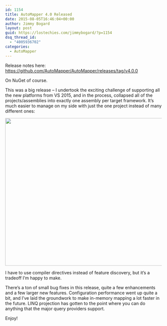 ```yaml
---
id: 1154
title: AutoMapper 4.0 Released
date: 2015-08-05T16:46:04+00:00
author: Jimmy Bogard
layout: post
guid: https://lostechies.com/jimmybogard/?p=1154
dsq_thread_id:
  - "4005936702"
categories:
  - AutoMapper
---
```

Release notes here: https://github.com/AutoMapper/AutoMapper/releases/tag/v4.0.0

On NuGet of course.

This was a big release &#8211; I undertook the exciting challenge of supporting all the new platforms from VS 2015, and in the process, collapsed all of the projects/assemblies into exactly one assembly per target framework. It&#8217;s much easier to manage on my side with just the one project instead of many different ones:

[<img class="alignnone size-full wp-image-1155" title="Screen Shot 2015-08-05 at 11.41.22 AM" src="https://lostechies.com/jimmybogard/files/2015/08/Screen-Shot-2015-08-05-at-11.41.22-AM.png" alt="" width="742" height="476" />](https://lostechies.com/jimmybogard/files/2015/08/Screen-Shot-2015-08-05-at-11.41.22-AM.png)

I have to use compiler directives instead of feature discovery, but it&#8217;s a tradeoff I&#8217;m happy to make.

There&#8217;s a ton of small bug fixes in this release, quite a few enhancements and a few larger new features. Configuration performance went up quite a bit, and I&#8217;ve laid the groundwork to make in-memory mapping a lot faster in the future. LINQ projection has gotten to the point where you can do anything that the major query providers support.

Enjoy!